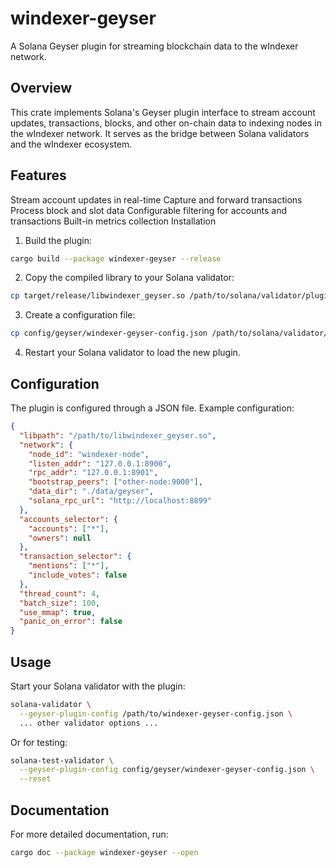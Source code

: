 # windexer-geyser

A Solana Geyser plugin for streaming blockchain data to the wIndexer network.

## Overview

This crate implements Solana's Geyser plugin interface to stream account updates, transactions, blocks, and other on-chain data to indexing nodes in the wIndexer network. It serves as the bridge between Solana validators and the wIndexer ecosystem.

## Features

Stream account updates in real-time
Capture and forward transactions
Process block and slot data
Configurable filtering for accounts and transactions
Built-in metrics collection
Installation
1. Build the plugin:

```bash
cargo build --package windexer-geyser --release
```

2. Copy the compiled library to your Solana validator:

```bash
cp target/release/libwindexer_geyser.so /path/to/solana/validator/plugins/
```

3. Create a configuration file:

```bash
cp config/geyser/windexer-geyser-config.json /path/to/solana/validator/config/
```

4. Restart your Solana validator to load the new plugin.

## Configuration

The plugin is configured through a JSON file. Example configuration:

```json
{
  "libpath": "/path/to/libwindexer_geyser.so",
  "network": {
    "node_id": "windexer-node",
    "listen_addr": "127.0.0.1:8900",
    "rpc_addr": "127.0.0.1:8901",
    "bootstrap_peers": ["other-node:9000"],
    "data_dir": "./data/geyser",
    "solana_rpc_url": "http://localhost:8899"
  },
  "accounts_selector": {
    "accounts": ["*"],
    "owners": null
  },
  "transaction_selector": {
    "mentions": ["*"],
    "include_votes": false
  },
  "thread_count": 4,
  "batch_size": 100,
  "use_mmap": true,
  "panic_on_error": false
}
```

## Usage

Start your Solana validator with the plugin:

```bash
solana-validator \
  --geyser-plugin-config /path/to/windexer-geyser-config.json \
  ... other validator options ...
```

Or for testing:

```bash
solana-test-validator \
  --geyser-plugin-config config/geyser/windexer-geyser-config.json \
  --reset
```

## Documentation

For more detailed documentation, run:

```bash
cargo doc --package windexer-geyser --open
```